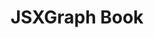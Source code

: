 ---
title: JSXGraph Book
parent: docs
order: 4
external_link: https://ipesek.github.io/jsxgraphbook/
---